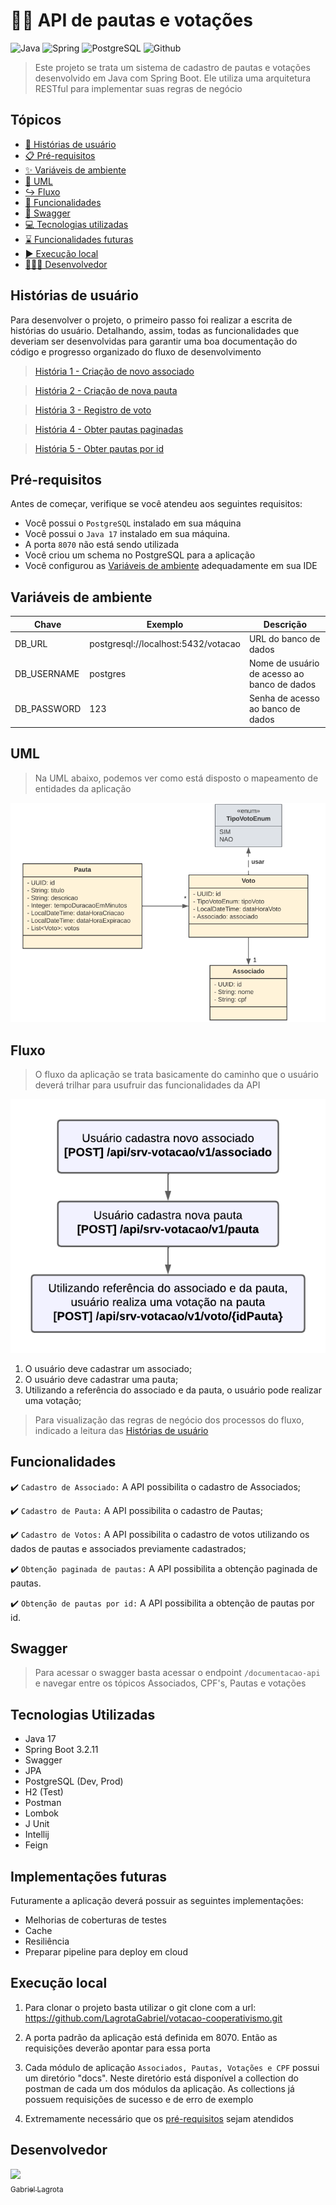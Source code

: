 # 🙋🏼 API de pautas e votações

![Java](https://img.shields.io/badge/Java-ED8B00?style=for-the-badge&logo=java&logoColor=white)
![Spring](https://img.shields.io/badge/Spring-6DB33F?style=for-the-badge&logo=spring&logoColor=white)
![PostgreSQL](https://img.shields.io/badge/PostgreSQL-316192?style=for-the-badge&logo=postgresql&logoColor=white)
![Github](https://img.shields.io/badge/GitHub-100000?style=for-the-badge&logo=github&logoColor=white)

>Este projeto se trata um sistema de cadastro de pautas e votações desenvolvido em Java com Spring Boot. Ele utiliza uma arquitetura
RESTful para implementar suas regras de negócio

## Tópicos

- [📖 Histórias de usuário](#histórias-de-usuário)
- [📋 Pré-requisitos](#pré-requisitos)
- [✨ Variáveis de ambiente](#variáveis-de-ambiente)
- [📜 UML](#uml)
- [↪ Fluxo](#fluxo)
- [🚀 Funcionalidades](#funcionalidades)
- [📃 Swagger](#swagger)
- [💻 Tecnologias utilizadas](#tecnologias-utilizadas)
- [⌛ Funcionalidades futuras](#Implementações-futuras)
- [▶ Execução local](#Execução-local)
- [👨🏼‍💻 Desenvolvedor](#desenvolvedor)

## Histórias de usuário

Para desenvolver o projeto, o primeiro passo foi realizar a escrita de histórias do usuário. Detalhando, assim, 
todas as funcionalidades que deveriam ser desenvolvidas para garantir uma boa documentação do código e progresso 
organizado do fluxo de desenvolvimento
 
> [História 1 - Criação de novo associado](https://github.com/LagrotaGabriel/votacao-cooperativismo/blob/main/src/main/resources/docs/historias/HISTORIA-1-CRIACAO_NOVO_ASSOCIADO.pdf)
 
> [História 2 - Criação de nova pauta](https://github.com/LagrotaGabriel/votacao-cooperativismo/blob/main/src/main/resources/docs/historias/HISTORIA-2-CRIACAO_NOVA_PAUTA.pdf)
 
> [História 3 - Registro de voto](https://github.com/LagrotaGabriel/votacao-cooperativismo/blob/main/src/main/resources/docs/historias/HISTORIA-3-REGISTRAR_VOTO.pdf)
 
> [História 4 - Obter pautas paginadas](https://github.com/LagrotaGabriel/votacao-cooperativismo/blob/main/src/main/resources/docs/historias/HISTORIA-4-OBTER_PAUTAS.pdf)

> [História 5 - Obter pautas por id](https://github.com/LagrotaGabriel/votacao-cooperativismo/blob/main/src/main/resources/docs/historias/HISTORIA-5-OBTER_PAUTA_POR_ID.pdf)

## Pré-requisitos

Antes de começar, verifique se você atendeu aos seguintes requisitos:

- Você possui o `PostgreSQL` instalado em sua máquina
- Você possui o `Java 17` instalado em sua máquina.
- A porta `8070` não está sendo utilizada
- Você criou um schema no PostgreSQL para a aplicação
- Você configurou as [Variáveis de ambiente](#variáveis-de-ambiente) adequadamente em sua IDE

## Variáveis de ambiente

| Chave         | Exemplo                             | Descrição                                   |
|---------------|-------------------------------------|---------------------------------------------|
| DB_URL        | postgresql://localhost:5432/votacao | URL do banco de dados                       |
| DB_USERNAME   | postgres                            | Nome de usuário de acesso ao banco de dados |
| DB_PASSWORD   | 123                                 | Senha de acesso ao banco de dados           |

## UML

> Na UML abaixo, podemos ver como está disposto o mapeamento de entidades da aplicação

![](src/main/resources/docs/uml/UML.png)

## Fluxo

> O fluxo da aplicação se trata basicamente do caminho que o usuário deverá trilhar para usufruir das 
> funcionalidades da API

![](src/main/resources/docs/fluxo/fluxo.png)

1. O usuário deve cadastrar um associado;
2. O usuário deve cadastrar uma pauta;
3. Utilizando a referência do associado e da pauta, o usuário pode realizar uma votação;

> Para visualização das regras de negócio dos processos do fluxo, indicado a leitura das 
> [Histórias de usuário](#histórias-de-usuário)

## Funcionalidades

:heavy_check_mark: `Cadastro de Associado:` A API possibilita o cadastro de Associados;

:heavy_check_mark: `Cadastro de Pauta:` A API possibilita o cadastro de Pautas;

:heavy_check_mark: `Cadastro de Votos:` A API possibilita o cadastro de votos utilizando os dados de pautas e
associados previamente cadastrados;

:heavy_check_mark: `Obtenção paginada de pautas:` A API possibilita a obtenção paginada de pautas.

:heavy_check_mark: `Obtenção de pautas por id:` A API possibilita a obtenção de pautas por id.

## Swagger

> Para acessar o swagger basta acessar o endpoint `/documentacao-api` e navegar entre os tópicos Associados, CPF's, 
> Pautas e votações

## Tecnologias Utilizadas

- Java 17
- Spring Boot 3.2.11
- Swagger
- JPA
- PostgreSQL (Dev, Prod)
- H2 (Test)
- Postman
- Lombok
- J Unit
- Intellij
- Feign

## Implementações futuras

Futuramente a aplicação deverá possuir as seguintes implementações:
- Melhorias de coberturas de testes
- Cache
- Resiliência
- Preparar pipeline para deploy em cloud

## Execução local

1. Para clonar o projeto basta utilizar o git clone com a url:<br>https://github.com/LagrotaGabriel/votacao-cooperativismo.git

2. A porta padrão da aplicação está definida em 8070. Então as requisições deverão apontar para essa porta  

3. Cada módulo de aplicação `Associados, Pautas, Votações e CPF` possui um diretório "docs". Neste diretório está disponível a
   collection do postman de cada um dos módulos da aplicação. As collections já possuem requisições de sucesso e de erro
   de exemplo  

4. Extremamente necessário que os [pré-requisitos](#pré-requisitos) sejam atendidos

## Desenvolvedor

[<img src="https://avatars.githubusercontent.com/u/95034068?s=400&u=e6564e30a8bb550bd02aac95951f4e0dff78fc48&v=4" width=115><br><sub>Gabriel Lagrota</sub>](https://github.com/LagrotaGabriel)
